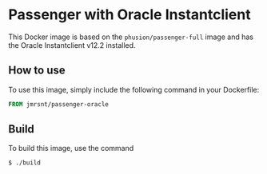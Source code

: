 # Passenger with Oracle Instantclient

This Docker image is based on the `phusion/passenger-full` image and has the Oracle Instantclient v12.2 installed.

## How to use

To use this image, simply include the following command in your Dockerfile:

```Dockerfile
FROM jmrsnt/passenger-oracle
```

## Build

To build this image, use the command

```bash
$ ./build
```
